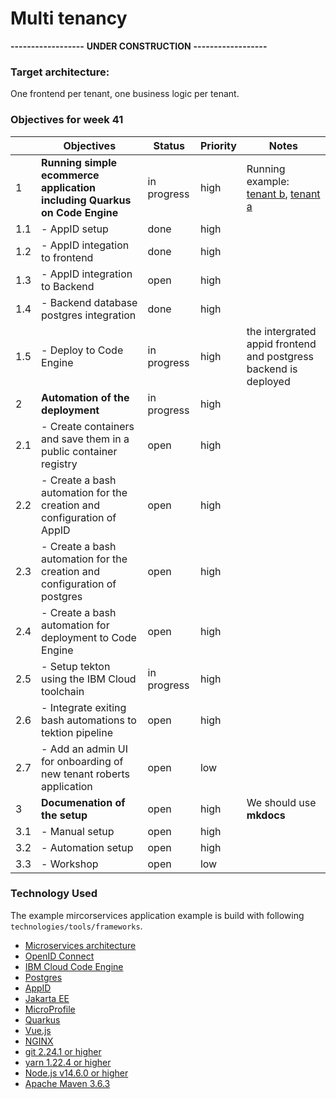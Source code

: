 # Multi tenancy

**------------------**
**UNDER CONSTRUCTION**
**------------------**

### Target architecture:

One frontend per tenant, one business logic per tenant.

[](images/Mulit-Tenancy-architecture-codeengine-serverless.jpg)

### Objectives for week 41

|   | Objectives |  Status | Priority |  Notes | 
|---|---|---|---|---|
| 1 | **Running simple ecommerce application including Quarkus on Code Engine** |  in progress | high |Running example: [tenant b](https://frontend-oidc-b.ceqctuyxg6m.us-south.codeengine.appdomain.cloud/), [tenant a](https://frontend-oidc-a.ceqctuyxg6m.us-south.codeengine.appdomain.cloud/)  |
| 1.1 | - AppID setup |  done | high |  |
| 1.2 | - AppID integation to frontend |  done | high |  |
| 1.3 | - AppID integration to Backend |  open | high |  |
| 1.4 | - Backend database postgres integration |  done | high |  |
| 1.5 | - Deploy to Code Engine |  in progress | high | the intergrated appid frontend and postgress backend is deployed |
| 2 | **Automation of the deployment** | in progress | high |  |
| 2.1 | - Create containers and save them in a public container registry | open | high |  |
| 2.2 | - Create a bash automation for the creation and configuration of AppID | open | high |  |
| 2.3 | - Create a bash automation for the creation and configuration of postgres | open | high |  |
| 2.4 | - Create a bash automation for deployment to Code Engine | open | high |  |
| 2.5 | - Setup tekton using the IBM Cloud toolchain | in progress | high |  |
| 2.6 | - Integrate exiting bash automations to tektion pipeline | open | high |  |
| 2.7 | - Add an admin UI for onboarding of new tenant roberts application | open | low |  |
| 3 | **Documenation of the setup** | open | high | We should use **mkdocs** |  
| 3.1 | - Manual setup | open | high |  |  
| 3.2 | - Automation setup | open | high |  |
| 3.3 | - Workshop  | open | low |  |

### Technology Used

The example mircorservices application example is build with following `technologies/tools/frameworks`.

  * [Microservices architecture](https://en.wikipedia.org/wiki/Microservices)
  * [OpenID Connect](https://openid.net/connect/)
  * [IBM Cloud Code Engine](https://cloud.ibm.com/docs/codeengine?topic=codeengine-about)
  * [Postgres](https://cloud.ibm.com/databases/databases-for-postgresql/create)
  * [AppID](https://www.ibm.com/de-de/cloud/app-id)
  * [Jakarta EE](https://jakarta.ee/)
  * [MicroProfile](https://microprofile.io/)
  * [Quarkus](https://quarkus.io/ingress)
  * [Vue.js](https://vuejs.org/)
  * [NGINX](https://www.nginx.com/)
  * [git 2.24.1 or higher](https://git-scm.com/book/en/v2/Getting-Started-Installing-Git)
  * [yarn 1.22.4 or higher](https://yarnpkg.com)
  * [Node.js v14.6.0 or higher](https://nodejs.org/en/)
  * [Apache Maven 3.6.3](https://maven.apache.org/ref/3.6.3/maven-embedder/cli.html)


